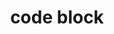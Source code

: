 ---
date:  ""
draft: false
title: "code block"
short: "code block"
thumb:
    image: "cover.jpg"
    anima: ""
    video: ""
layout: ""
weight: 5
lister: 2
format:
    media: "article"
    model: ""
    datum:
        data: ""
require:
    - prop: ""
      name: ""
      icon: ""
      desc: ""
metadata:
    index: false
    thumb: "cover.jpg"
    group: []
    author: ["Al Muhdil Karim"]
description: "Code block HTML memungkinkan penyajian sumber kode secara terformat dan mudah dipahami."
---